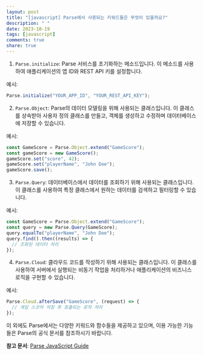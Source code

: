 ```yaml
---
layout: post
title: "[javascript] Parse에서 사용되는 키워드들은 무엇이 있을까요?"
description: " "
date: 2023-10-19
tags: [javascript]
comments: true
share: true
---
```


1. `Parse.initialize`: Parse 서비스를 초기화하는 메소드입니다. 이 메소드를 사용하여 애플리케이션의 앱 ID와 REST API 키를 설정합니다.

예시:
```javascript
Parse.initialize("YOUR_APP_ID", "YOUR_REST_API_KEY");
```

2. `Parse.Object`: Parse의 데이터 모델링을 위해 사용되는 클래스입니다. 이 클래스를 상속받아 사용자 정의 클래스를 만들고, 객체를 생성하고 수정하며 데이터베이스에 저장할 수 있습니다.

예시:
```javascript
const GameScore = Parse.Object.extend("GameScore");
const gameScore = new GameScore();
gameScore.set("score", 42);
gameScore.set("playerName", "John Doe");
gameScore.save();
```

3. `Parse.Query`: 데이터베이스에서 데이터를 조회하기 위해 사용되는 클래스입니다. 이 클래스를 사용하여 특정 클래스에서 원하는 데이터를 검색하고 필터링할 수 있습니다.

예시:
```javascript
const GameScore = Parse.Object.extend("GameScore");
const query = new Parse.Query(GameScore);
query.equalTo("playerName", "John Doe");
query.find().then((results) => {
  // 조회된 데이터 처리
});
```

4. `Parse.Cloud`: 클라우드 코드를 작성하기 위해 사용되는 클래스입니다. 이 클래스를 사용하여 서버에서 실행되는 비동기 작업을 처리하거나 애플리케이션의 비즈니스 로직을 구현할 수 있습니다.

예시:
```javascript
Parse.Cloud.afterSave("GameScore", (request) => {
  // 게임 스코어 저장 후 호출되는 로직 처리
});
```

이 외에도 Parse에서는 다양한 키워드와 함수들을 제공하고 있으며, 이용 가능한 기능들은 Parse의 공식 문서를 참조하시기 바랍니다.

**참고 문서**: [Parse JavaScript Guide](https://docs.parseplatform.org/js/guide/)